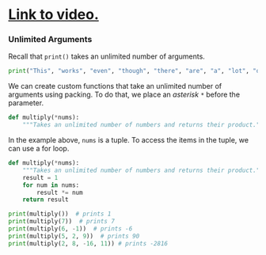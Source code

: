 # [Link to video.](https://www.youtube.com/watch?v=JstMPcNsEek&list=PLVD25niNi0BkMe4nxXTL4vFED06M6ccpg)

### Unlimited Arguments

Recall that `print()` takes an unlimited number of arguments.

```python
print("This", "works", "even", "though", "there", "are", "a", "lot", "of", "arguments.")
```

We can create custom functions that take an unlimited number of arguments using packing. To do that, we place an *asterisk* `*` before the parameter.

```python
def multiply(*nums):
    """Takes an unlimited number of numbers and returns their product."""
```

In the example above, `nums` is a tuple. To access the items in the tuple, we can use a for loop.

```python
def multiply(*nums):
    """Takes an unlimited number of numbers and returns their product."""
    result = 1
    for num in nums:
        result *= num
    return result

print(multiply())  # prints 1
print(multiply(7))  # prints 7
print(multiply(6, -1))  # prints -6
print(multiply(5, 2, 9))  # prints 90
print(multiply(2, 8, -16, 11)) # prints -2816
````

